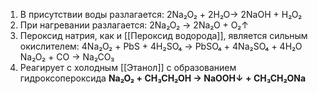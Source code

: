 1. В присутствии воды разлагается:
                        2Na₂O₂ + 2H₂O→ 2NaOH + H₂O₂
2. При нагревании разлагается:
                        2Na₂O₂ → 2Na₂O + O₂↑
3. Пероксид натрия, как и [[Пероксид водорода]], является сильным окислителем:
                    4Na₂O₂ + PbS + 4H₂SO₄ → PbSO₄ + 4Na₂SO₄ + 4H₂O
                        Na₂O₂ + CO → Na₂CO₃
4. Реагирует с холодным [[Этанол]] c образованием гидроксопероксида 
                **Na₂O₂ + CH₃CH₂OH → NaOOH↓ + CH₃CH₂ONa** 